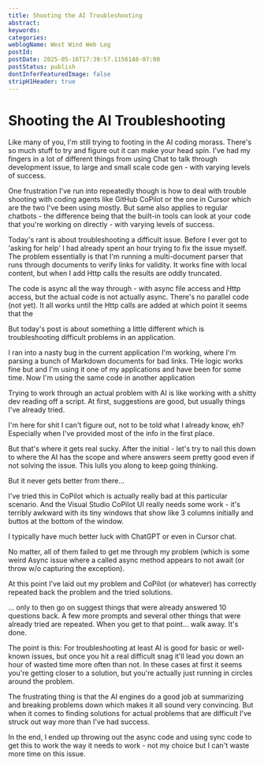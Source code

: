 ```yaml
---
title: Shooting the AI Troubleshooting
abstract: 
keywords: 
categories: 
weblogName: West Wind Web Log
postId: 
postDate: 2025-05-16T17:39:57.1156148-07:00
postStatus: publish
dontInferFeaturedImage: false
stripH1Header: true
---
```

# Shooting the AI Troubleshooting
Like many of you, I'm still trying to footing in the AI coding morass. There's so much stuff to try and figure out it can make your head spin. I've had my fingers in a lot of different things from using Chat to talk through development issue, to large and small scale code gen - with varying levels of success.

One frustration I've run into repeatedly though is how to deal with trouble shooting with coding agents like GitHub CoPilot or the one in Cursor which are the two I've been using mostly. But same also applies to regular chatbots - the difference being that the built-in tools can look at your code that you're working on directly - with varying levels of success.

Today's rant is about troubleshooting a difficult issue. Before I ever  got to 'asking for help' I had already spent an hour trying to fix the issue myself. The problem essentially is that I'm running a multi-document parser that runs through documents to verify links for validity. It works fine with local content, but when I add Http calls the results are oddly truncated.

The code is async all the way through - with async file access and Http access, but the actual code is not actually async. There's no parallel code (not yet). It all works until the Http calls are added at which point it seems that the 

But today's post is about something a little different which is troubleshooting difficult problems in an application.

I ran into a nasty bug in the current application I'm working, where I'm parsing a bunch of Markdown documents for bad links. THe logic works fine but and I'm using it one of my applications and have been for some time. Now I'm using the same code in another application 


Trying to work through an actual problem with AI is like working with a shitty dev reading off a script. At first, suggestions are good, but usually things I've already tried.

I'm here for shit I can't figure out, not to be told what I already know, eh?  Especially when I've provided most of the info in the first place.

But that's where it gets real sucky. After the initial - let's try to nail this down to where the AI has the scope and where answers seem pretty good even if not solving the issue. This lulls you along to keep going thinking.

But it never gets better from there...

I've tried this in CoPilot which is actually really bad at this particular scenario. And the Visual Studio CoPilot UI really needs some work - it's terribly awkward with its tiny windows that show like 3 columns initially and buttos at the bottom of the window. 

I typically have much better luck with ChatGPT or even in Cursor chat.

No matter, all of them failed to get me through my problem (which is some weird Async issue where a called async method appears to not await (or throw w/o capturing the exception).

At this point I've laid out my problem and CoPilot (or whatever) has correctly repeated back the problem and the tried solutions. 

... only to then go on suggest things that were already answered 10 questions back. A few more prompts and several other things that were already tried are repeated. When you get to that point... walk away. It's done.

The point is this: For troubleshooting at least AI is good for basic or well-known issues, but once you hit a real difficult snag it'll lead you down an hour of wasted time more often than not. In these cases at first it seems you're getting closer to a solution, but you're actually just running in circles around the problem.

The frustrating thing is that the AI engines do a good job at summarizing and breaking problems down which makes it all sound very convincing. But when it comes to finding solutions for actual problems that are difficult I've struck out way more than I've had success.

In the end, I ended up throwing out the async code and using sync code to get this to work the way it needs to work - not my choice but I can't waste more time on this issue.
